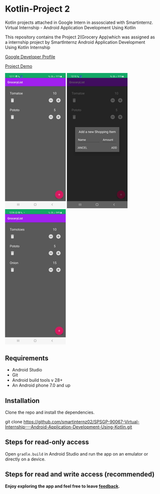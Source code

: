 # Kotlin-Project 2
Kotlin projects attached in Google Intern in assosciated with Smartinternz.
Virtual Internship - Android Application Development Using Kotlin

This repository contains the Project 2(Grocery App)which was assigned as a internship project by SmartInternz Android Application Development Using Kotlin Internship

[Google Developer Profile](https://g.dev/BChandru)

[Project Demo](https://drive.google.com/file/d/1bVvr2wuyNyMOfIVkwxDt0N5hrnOHhum9/view?usp=drivesdk)


<img src="Grocery App Project 2/asset/a.jpg" width="200" /> </t> <img src="Grocery App Project 2/asset/b.jpg" width="200"/>
<br><img src="Grocery App Project 2/asset/c.jpg" width="200"/>

## Requirements

* Android Studio
* Git
* Android build tools v 28+
* An Android phone 7.0 and up

## Installation

Clone the repo and install the dependencies.

git clone
https://github.com/smartinternz02/SPSGP-90067-Virtual-Internship---Android-Application-Development-Using-Kotlin.git

## Steps for read-only access

Open `gradle.build` in Android Studio and run the app on an emulator or directly on a device.

## Steps for read and write access (recommended)

<b>Enjoy exploring the app and feel free to leave <a href="https://github.com/smartinternz02/SPSGP-90067-Virtual-Internship---Android-Application-Development-Using-Kotlin/issues/new">feedback</a>.</b>
